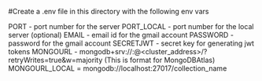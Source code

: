#Create a .env file in this directory with the following env vars

PORT - port number for the server
PORT_LOCAL - port number for the local server (optional)
EMAIL - email id for the gmail account
PASSWORD - password for the gmail account
SECRETJWT - secret key for generating jwt tokens
MONGOURL - mongodb+srv://<username>:<password>@<cluster_address>/<collectioname>?retryWrites=true&w=majority (This is format for MongoDBAtlas)
MONGOURL_LOCAL = mongodb://localhost:27017/collection_name